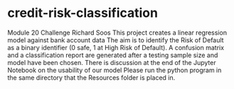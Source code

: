 # credit-risk-classification
Module 20 Challenge Richard Soos
This project creates a linear regression model against bank account data
The aim is to identify the Risk of Default  as a binary identifier (0 safe, 1 at High Risk of Default). A confusion matrix and a classification report are generated after a testing sample size and model have been chosen.
There is discussion at the end of the Jupyter Notebook on the usability of our model
Please run the python program in the same directory that the Resources folder is placed in.
